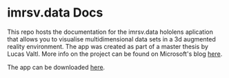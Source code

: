 #  imrsv.data Docs


This repo hosts the documentation for the imrsv.data hololens aplication that allows you to visualise multidimensional data sets in a 3d augmented reality environment. The app was created as part of a master thesis by Lucas Valtl. More info on the project can be found on Microsoft's blog [here](https://techcommunity.microsoft.com/t5/educator-developer-blog/exploring-data-visualisation-in-mixed-reality-using-the/ba-p/379448). 

The app can be downloaded [here](https://www.microsoft.com/en-us/p/imrsvdata/9msxxfl8hj21).
